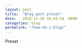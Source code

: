 ```yaml
---
layout: post
title:  "Blog post preset"
date:   2018-11-26 18:43:14 -0600
categories: blog
permalink: "/how-do-i-blog/"
---
```

Preset